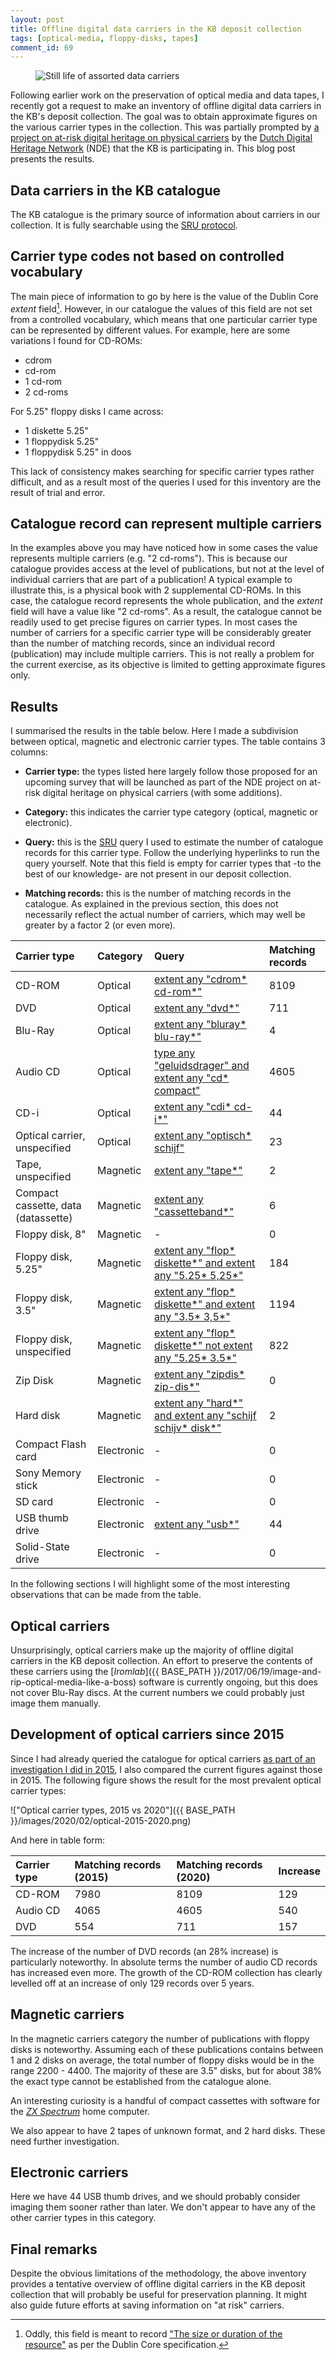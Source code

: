 ```yaml
---
layout: post
title: Offline digital data carriers in the KB deposit collection
tags: [optical-media, floppy-disks, tapes]
comment_id: 69
---
```


<figure class="image">
  <img src="{{ BASE_PATH }}/images/2020/02/carriers-stillife.jpg" alt="Still life of assorted data carriers">
</figure>

Following earlier work on the preservation of optical media and data tapes, I recently got a request to make an inventory of offline digital data carriers in the KB's deposit collection. The goal was to obtain approximate figures on the various carrier types in the collection. This was partially prompted by [a project on at-risk digital heritage on physical carriers](https://www.netwerkdigitaalerfgoed.nl/activiteiten/digitaal-erfgoed-houdbaar/bedreigd-digitaal-erfgoed-op-fysieke-dragers/) by the [Dutch Digital Heritage Network](https://www.netwerkdigitaalerfgoed.nl/en/) (NDE) that the KB is participating in. This blog post presents the results.

<!-- more -->

## Data carriers in the KB catalogue

The KB catalogue is the primary source of information about carriers in our collection. It is fully searchable using the [SRU protocol](https://www.loc.gov/standards/sru/).

## Carrier type codes not based on controlled vocabulary

The main piece of information to go by here is the value of the Dublin Core *extent* field[^1]. However, in our catalogue the values of this field are not set from a controlled vocabulary, which means that one particular carrier type can be represented by different values. For example, here are some variations I found for CD-ROMs:

- cdrom
- cd-rom
- 1 cd-rom
- 2 cd-roms

For 5.25" floppy disks I came across:

- 1 diskette 5.25"
- 1 floppydisk 5.25"
- 1 floppydisk 5.25" in doos

This lack of consistency makes searching for specific carrier types rather difficult, and as a result most of the queries I used for this inventory are the result of trial and error.

## Catalogue record can represent multiple carriers

In the examples above you may have noticed how in some cases the value represents multiple carriers (e.g. "2 cd-roms"). This is because our catalogue provides access at the level of publications, but not at the level of individual carriers that are part of a publication! A typical example to illustrate this, is a physical book with 2 supplemental CD-ROMs. In this case, the catalogue record represents the whole publication, and the *extent* field will have a value like "2 cd-roms". As a result, the catalogue cannot be readily used to get precise figures on carrier types. In most cases the number of carriers for a specific carrier type will be considerably greater than the number of matching records, since an individual record (publication) may include multiple carriers. This is not really a problem for the current exercise, as its objective is limited to getting approximate figures only.

## Results

I summarised the results in the table below. Here I made a subdivision between optical, magnetic and electronic carrier types. The table contains 3 columns:

- **Carrier type:** the types listed here largely follow those proposed for an upcoming survey that will be launched as part of the NDE project on at-risk digital heritage on physical carriers (with some additions).

- **Category:** this indicates the carrier type category (optical, magnetic or electronic).

- **Query:** this is the [SRU](https://www.loc.gov/standards/sru/cql/) query I used to estimate the number of catalogue records for this carrier type. Follow the underlying hyperlinks to run the query yourself. Note that this field is empty for carrier types that -to the best of our knowledge- are not present in our deposit collection.

- **Matching records:** this is the number of matching records in the catalogue. As explained in the previous section, this does not necessarily reflect the actual number of carriers, which may well be greater by a factor 2 (or even more).

|Carrier type|Category|Query|Matching records|
|:--|:--|:--|:--|
|CD-ROM|Optical|[extent any "cdrom\* cd-rom\*"](http://jsru.kb.nl/sru/sru?query=extent%20any%20"cdrom*%20cd-rom*&x-collection=GGC&maximumRecords=10)|8109|
|DVD|Optical|[extent any "dvd\*"](http://jsru.kb.nl/sru/sru?query=extent%20any%20"dvd*"&x-collection=GGC&maximumRecords=10)|711|
|Blu-Ray|Optical|[extent any "bluray\* blu-ray\*"](http://jsru.kb.nl/sru/sru?query=extent%20any%20"bluray*%20blu-ray*"&x-collection=GGC&maximumRecords=10)|4|
|Audio CD|Optical|[type any "geluidsdrager" and extent any "cd\* compact"](http://jsru.kb.nl/sru/sru?query=type%20any%20"geluidsdrager"%20and%20extent%20any%20"cd*%20compact"&x-collection=GGC&maximumRecords=10)|4605|
|CD-i|Optical|[extent any "cdi\* cd-i\*"](http://jsru.kb.nl/sru/sru?query=extent%20any%20"cdi*%20cd-i*"&x-collection=GGC&maximumRecords=10)|44|
|Optical carrier, unspecified|Optical|[extent any "optisch\* schijf"](http://jsru.kb.nl/sru/sru?query=extent%20any%20"optisch*%20schijf"&x-collection=GGC&maximumRecords=10)|23|
|Tape, unspecified|Magnetic|[extent any "tape\*"](http://jsru.kb.nl/sru/sru?query=extent%20any%20"tape*"&x-collection=GGC&maximumRecords=10)|2|
|Compact cassette, data (datassette)|Magnetic|[extent any "cassetteband\*"](http://jsru.kb.nl/sru/sru?query=extent%20any%20%22cassetteband*%20datacassette*%22&x-collection=GGC&maximumRecords=10)|6|
|Floppy disk, 8"|Magnetic|-|0|
|Floppy disk, 5.25"|Magnetic|[extent any "flop\* diskette\*" and extent any "5.25\* 5,25\*"](http://jsru.kb.nl/sru/sru?query=extent%20any%20"flop*%20diskette*"%20and%20extent%20any%20"5.25*%205,25*"&x-collection=GGC&maximumRecords=10)|184|
|Floppy disk, 3.5"|Magnetic|[extent any "flop\* diskette\*" and extent any "3.5\* 3,5\*"](http://jsru.kb.nl/sru/sru?query=extent%20any%20"flop*%20diskette*"%20and%20extent%20any%20"3.5*%203,5*"&x-collection=GGC&maximumRecords=10)|1194|
|Floppy disk, unspecified|Magnetic|[extent any "flop\* diskette\*" not extent any "5.25\* 3.5\*"](http://jsru.kb.nl/sru/sru?query=extent%20any%20"flop*%20diskette*"%20not%20extent%20any%20"5.25*%203.5*"&x-collection=GGC&maximumRecords=10)|822|
|Zip Disk|Magnetic|[extent any "zipdis\* zip-dis\*"](http://jsru.kb.nl/sru/sru?query=extent%20any%20"zipdis*%20zip-dis*"&x-collection=GGC&maximumRecords=10)|0|
|Hard disk|Magnetic|[extent any "hard\*" and extent any "schijf schijv\* disk\*"](http://jsru.kb.nl/sru/sru?query=extent%20any%20"hard*"%20and%20extent%20any%20"schijf%20schijv*%20disk*"&x-collection=GGC&maximumRecords=10)|2|
|Compact Flash card|Electronic|-|0|
|Sony Memory stick|Electronic|-|0|
|SD card|Electronic|-|0|
|USB thumb drive|Electronic|[extent any "usb\*"](http://jsru.kb.nl/sru/sru?query=extent%20any%20"usb*"&x-collection=GGC&maximumRecords=10)|44|
|Solid-State drive|Electronic|-|0|

In the following sections I will highlight some of the most interesting observations that can be made from the table.

## Optical carriers

Unsurprisingly, optical carriers make up the majority of offline digital carriers in the KB deposit collection. An effort to preserve the contents of these carriers using the [*Iromlab*]({{ BASE_PATH }}/2017/06/19/image-and-rip-optical-media-like-a-boss) software is currently ongoing, but this does not cover Blu-Ray discs. At the current numbers we could probably just image them manually.

## Development of optical carriers since 2015

Since I had already queried the catalogue for optical carriers [as part of an investigation I did in 2015](https://zenodo.org/record/292341), I also compared the current figures against those in 2015. The following figure shows the result for the most prevalent optical carrier types:

!["Optical carrier types, 2015 vs 2020"]({{ BASE_PATH }}/images/2020/02/optical-2015-2020.png)

And here in table form:

|Carrier type|Matching records (2015)|Matching records (2020)|Increase|
|:--|:--|:--|:--|
|CD-ROM|7980|8109|129|
|Audio CD|4065|4605|540|
|DVD|554|711|157|

The increase of the number of DVD records (an 28% increase) is particularly noteworthy. In absolute terms the number of audio CD records has increased even more. The growth of the CD-ROM collection has clearly levelled off at an increase of only 129 records over 5 years.

## Magnetic carriers

In the magnetic carriers category the number of publications with floppy disks is noteworthy. Assuming each of these publications contains between 1 and 2 disks on average, the total number of floppy disks would be in the range 2200 - 4400. The majority of these are 3.5" disks, but for about 38% the exact type cannot be established from the catalogue alone.

An interesting curiosity is a handful of compact cassettes with software for the [*ZX Spectrum*](https://en.wikipedia.org/wiki/ZX_Spectrum) home computer.

We also appear to have 2 tapes of unknown format, and 2 hard disks. These need further investigation.

## Electronic carriers

Here we have 44 USB thumb drives, and we should probably consider imaging them sooner rather than later. We don't appear to have any of the other carrier types in this category.

## Final remarks

Despite the obvious limitations of the methodology, the above inventory provides a tentative overview of offline digital carriers in the KB deposit collection that will probably be useful for preservation planning. It might also guide future efforts at saving information on "at risk" carriers. 

[^1]: Oddly, this field is meant to record ["The size or duration of the resource"](https://www.dublincore.org/specifications/dublin-core/dcmi-terms/terms/extent/) as per the Dublin Core specification.

